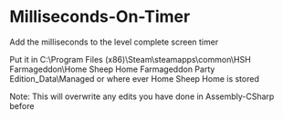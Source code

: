 # Milliseconds-On-Timer
Add the milliseconds to the level complete screen timer

Put it in C:\Program Files (x86)\Steam\steamapps\common\HSH Farmageddon\Home Sheep Home Farmageddon Party Edition_Data\Managed or where ever Home Sheep Home is stored

Note: This will overwrite any edits you have done in Assembly-CSharp before
